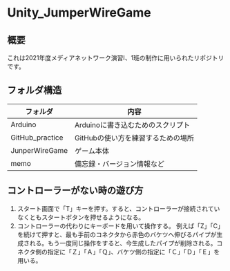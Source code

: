 # Unity_JumperWireGame
## 概要
これは2021年度メディアネットワーク演習Ⅰ、1班の制作に用いられたリポジトリです。

## フォルダ構造
|  フォルダ  |  内容  |
| ---- | ---- |
|  Arduino  |  Arduinoに書き込むためのスクリプト  |
|  GitHub_practice  |  GitHubの使い方を練習するための場所  |
|  JunperWireGame  |  ゲーム本体  |
|  memo  |  備忘録・バージョン情報など  |



## コントローラーがない時の遊び方
1. スタート画面で「T」キーを押す。すると、コントローラーが接続されていなくともスタートボタンを押せるようになる。
2. コントローラーの代わりにキーボードを用いて操作する。
例えば「Z」「C」を続けて押すと、最も手前のコネクタから赤色のバケツへ伸びるパイプが生成される。もう一度同じ操作をすると、今生成したパイプが削除される。コネクタ側の指定に「Ｚ」「Ａ」「Ｑ」、バケツ側の指定に「Ｃ」「Ｄ」「Ｅ」を用いる。
